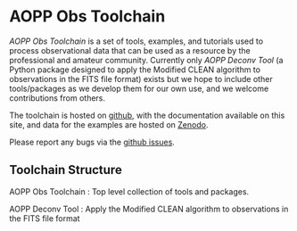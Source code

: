 
<!--
{% 
	include message.html 
		level="note" 
		message="This site is currently a work in progress. The various sections of the site are being filled in and are in various stages of completion." 
%}
-->


# AOPP Obs Toolchain #

*AOPP Obs Toolchain* is a set of tools, examples, and tutorials used to process observational data that can be used as a resource by the professional and amateur community. Currently only *AOPP Deconv Tool* (a Python package designed to apply the Modified CLEAN algorithm to observations in the FITS file format) exists but we hope to include other tools/packages as we develop them for our own use, and we welcome contributions from others.

The toolchain is hosted on [github](https://github.com/jackdobinson/aopp_obs_toolchain), with the documentation available on this site, and data for the examples are hosted on [Zenodo](https://zenodo.org/records/13384454).

Please report any bugs via the [github issues](https://github.com/jackdobinson/aopp_obs_toolchain/issues).


## Toolchain Structure ##

AOPP Obs Toolchain
: Top level collection of tools and packages.
  
  AOPP Deconv Tool
  : Apply the Modified CLEAN algorithm to observations in the FITS file format

